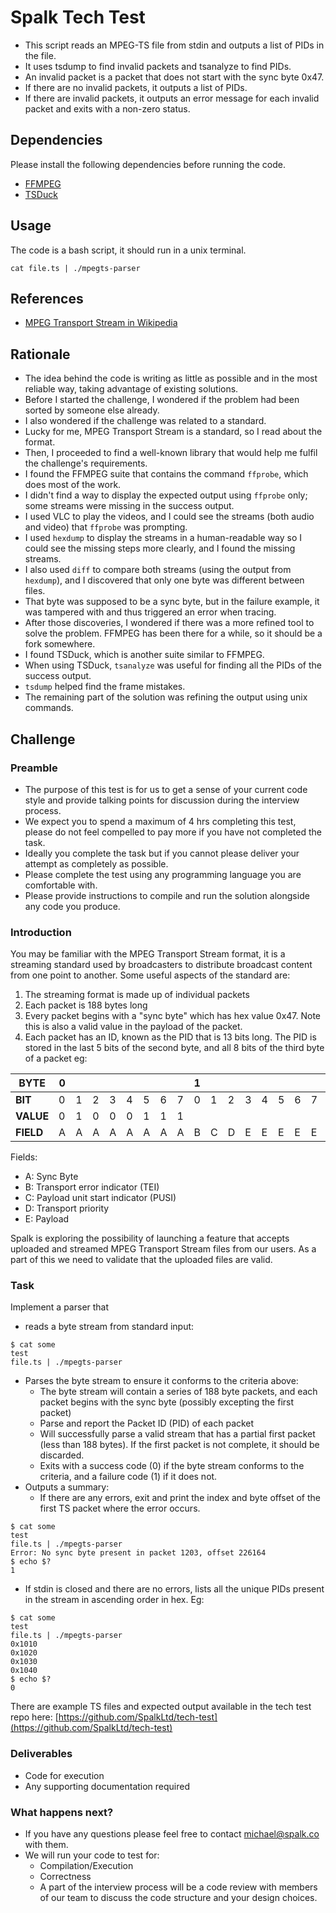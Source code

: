 # Spalk Tech Test
* This script reads an MPEG-TS file from stdin and outputs a list of PIDs in the file.
* It uses tsdump to find invalid packets and tsanalyze to find PIDs.
* An invalid packet is a packet that does not start with the sync byte 0x47.
* If there are no invalid packets, it outputs a list of PIDs.
* If there are invalid packets, it outputs an error message for each invalid packet and exits with a non-zero status.

## Dependencies
Please install the following dependencies before running the code.

* [FFMPEG](https://www.ffmpeg.org/download.html)
* [TSDuck](https://tsduck.io/download/tsduck/)
  
## Usage
The code is a bash script, it should run in a unix terminal.

```
cat file.ts | ./mpegts-parser
```

## References
* [MPEG Transport Stream in Wikipedia](https://en.wikipedia.org/wiki/MPEG_transport_stream#Elements)

## Rationale
* The idea behind the code is writing as little as possible and in the most reliable way, taking advantage of existing solutions.
* Before I started the challenge, I wondered if the problem had been sorted by someone else already.
* I also wondered if the challenge was related to a standard.
* Lucky for me, MPEG Transport Stream is a standard, so I read about the format.
* Then, I proceeded to find a well-known library that would help me fulfil the challenge's requirements.
* I found the FFMPEG suite that contains the command `ffprobe`, which does most of the work.
* I didn't find a way to display the expected output using `ffprobe` only; some streams were missing in the success output.
* I used VLC to play the videos, and I could see the streams (both audio and video) that `ffprobe` was prompting.
* I used `hexdump` to display the streams in a human-readable way so I could see the missing steps more clearly, and I found the missing streams.
* I also used `diff` to compare both streams (using the output from `hexdump`), and I discovered that only one byte was different between files.
* That byte was supposed to be a sync byte, but in the failure example, it was tampered with and thus triggered an error when tracing. 
* After those discoveries, I wondered if there was a more refined tool to solve the problem. FFMPEG has been there for a while, so it should be a fork somewhere.
* I found TSDuck, which is another suite similar to FFMPEG.
* When using TSDuck, `tsanalyze` was useful for finding all the PIDs of the success output.
* `tsdump` helped find the frame mistakes.
* The remaining part of the solution was refining the output using unix commands.

## Challenge
### Preamble
* The purpose of this test is for us to get a sense of your current code style 
and provide talking points for discussion during the interview process.
* We expect you to spend a maximum of 4 hrs completing this test, please do not feel compelled to pay more if you have not completed the task.
* Ideally you complete the task but if you cannot please deliver your attempt 
as completely as possible.
* Please complete the test using any programming language you are comfortable 
with.
* Please provide instructions to compile and run the solution alongside any 
code you produce.
### Introduction
You may be familiar with the MPEG Transport Stream format, it is a streaming 
standard used by broadcasters to distribute broadcast content from one point to 
another. Some useful aspects of the standard are:
1. The streaming format is made up of individual packets
2. Each packet is 188 bytes long
3. Every packet begins with a "sync byte" which has hex value 0x47. Note this 
is also a valid value in the payload of the packet.
4. Each packet has an ID, known as the PID that is 13 bits long. The PID is 
stored in the last 5 bits of the second byte, and all 8 bits of the third byte 
of a packet eg:

| **BYTE**  | 0 |   |   |   |   |   |   |   | 1 |   |   |   |   |   |   |   | 2 |   |   |   |   |   |   |   | 3 |   |   |   | ... | 187 |   |   |   |
|-----------|---|---|---|---|---|---|---|---|---|---|---|---|---|---|---|---|---|---|---|---|---|---|---|---|---|---|---|---|-----|-----|---|---|---|
| **BIT**   | 0 | 1 | 2 | 3 | 4 | 5 | 6 | 7 | 0 | 1 | 2 | 3 | 4 | 5 | 6 | 7 | 0 | 1 | 2 | 3 | 4 | 5 | 6 | 7 | 0 | 1 | 2 | 3 | ... | 4   | 5 | 6 | 7 |
| **VALUE** | 0 | 1 | 0 | 0 | 0 | 1 | 1 | 1 |   |   |   |   |   |   |   |   |   |   |   |   |   |   |   |   |   |   |   |   | ... |     |   |   |   |
| **FIELD** | A | A | A | A | A | A | A | A | B | C | D | E | E | E | E | E | E | E | E | E | E | E | E | E | F | F | F | F | ... | F   | F | F | F |

Fields:
* A: Sync Byte
* B: Transport error indicator (TEI)
* C: Payload unit start indicator (PUSI)
* D: Transport priority
* E: Payload

Spalk is exploring the possibility of launching a feature that accepts uploaded 
and streamed MPEG Transport Stream files from our users. As a part of this we 
need to validate that the uploaded files are valid.

### Task
Implement a parser that 
* reads a byte stream from standard input:

```
$ cat some
test
file.ts | ./mpegts-parser
```
* Parses the byte stream to ensure it conforms to the criteria above:
  * The byte stream will contain a series of 188 byte packets, and each packet 
    begins with the sync byte (possibly excepting the first packet)
  * Parse and report the Packet ID (PID) of each packet
  * Will successfully parse a valid stream that has a partial first packet 
    (less than 188 bytes). If the first packet is not complete, it should be 
    discarded.
  * Exits with a success code (0) if the byte stream conforms to the criteria, 
    and a failure code (1) if it does not.
* Outputs a summary:
  * If there are any errors, exit and print the index and byte offset of the 
    first TS packet where the error occurs.
```
$ cat some
test
file.ts | ./mpegts-parser
Error: No sync byte present in packet 1203, offset 226164
$ echo $?
1
```
  * If stdin is closed and there are no errors, lists all the unique PIDs 
    present in the stream in ascending order in hex. Eg:
```
$ cat some
test
file.ts | ./mpegts-parser
0x1010
0x1020
0x1030
0x1040
$ echo $?
0
```

There are example TS files and expected output available in the tech test repo 
here:
[https://github.com/SpalkLtd/tech-test](https://github.com/SpalkLtd/tech-test)

### Deliverables
* Code for execution
* Any supporting documentation required

### What happens next?
* If you have any questions please feel free to contact [michael@spalk.co](michael@spalk.co) 
  with them.
* We will run your code to test for:
  * Compilation/Execution
  * Correctness
  * A part of the interview process will be a code review with members of our 
		team to discuss the code structure and your design choices.
